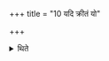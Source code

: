 +++
title = "10 यदि क्रीतं यो"

+++

<details><summary>थिते</summary>

यदि क्रीतं यो नेदिष्ठी स्यात्तत आहृत्याभिषुणुयात् १०
</details>
